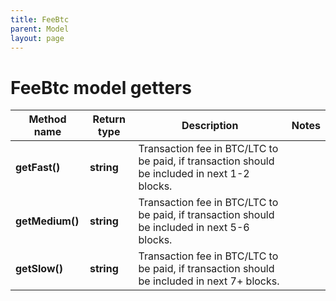```yaml
---
title: FeeBtc
parent: Model
layout: page
---
```


# FeeBtc model getters

Method name | Return type | Description | Notes
------------ | ------------- | ------------- | -------------
**getFast()** | **string** | Transaction fee in BTC/LTC to be paid, if transaction should be included in next 1-2 blocks. |
**getMedium()** | **string** | Transaction fee in BTC/LTC to be paid, if transaction should be included in next 5-6 blocks. |
**getSlow()** | **string** | Transaction fee in BTC/LTC to be paid, if transaction should be included in next 7+ blocks. |

